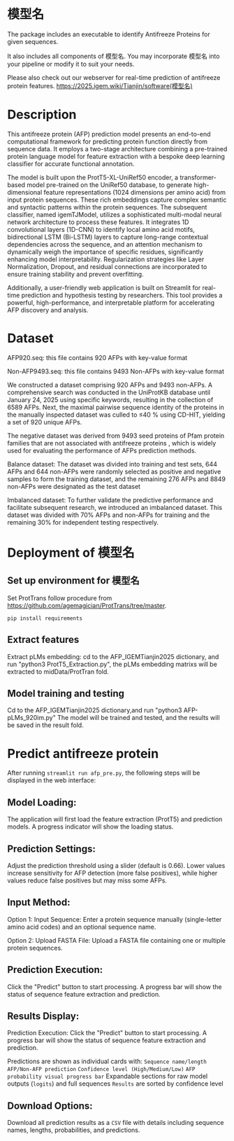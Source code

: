 # 模型名
The package includes an executable to identify Antifreeze Proteins for given sequences. 

It also includes all components of 模型名. You may incorporate 模型名 into your pipeline or modify it to suit your needs.

Please also check out our webserver for real-time prediction of antifreeze protein features. https://2025.igem.wiki/Tianjin/software(模型名)
# Description
This antifreeze protein (AFP) prediction model presents an end-to-end computational framework for predicting protein function directly from sequence data. It employs a two-stage architecture combining a pre-trained protein language model for feature extraction with a bespoke deep learning classifier for accurate functional annotation.

The model is built upon the ProtT5-XL-UniRef50 encoder, a transformer-based model pre-trained on the UniRef50 database, to generate high-dimensional feature representations (1024 dimensions per amino acid) from input protein sequences. These rich embeddings capture complex semantic and syntactic patterns within the protein sequences. The subsequent classifier, named igemTJModel, utilizes a sophisticated multi-modal neural network architecture to process these features. It integrates 1D convolutional layers (1D-CNN) to identify local amino acid motifs, bidirectional LSTM (Bi-LSTM) layers to capture long-range contextual dependencies across the sequence, and an attention mechanism to dynamically weigh the importance of specific residues, significantly enhancing model interpretability. Regularization strategies like Layer Normalization, Dropout, and residual connections are incorporated to ensure training stability and prevent overfitting.

Additionally, a user-friendly web application is built on Streamlit for real-time prediction and hypothesis testing by researchers. This tool provides a powerful, high-performance, and interpretable platform for accelerating AFP discovery and analysis.
# Dataset
AFP920.seq: this file contains 920 AFPs with key-value format

Non-AFP9493.seq: this file contains 9493 Non-AFPs with key-value format

We constructed a dataset comprising 920 AFPs and 9493 non-AFPs.
A comprehensive search was conducted in the UniProtKB database until January 24, 2025 using specific keywords, resulting in the collection of 6589 AFPs. Next, the maximal pairwise sequence identity of the proteins in the manually inspected dataset was culled to ≤40 % using CD-HIT, yielding a set of 920 unique AFPs.

The negative dataset was derived from 9493 seed proteins of Pfam protein families that are not associated with antifreeze proteins , which is widely used for evaluating the performance of AFPs prediction methods.

Balance dataset: The dataset was divided into training and test sets, 644 AFPs and 644 non-AFPs were randomly selected as positive and negative samples to form the training dataset, and the remaining 276 AFPs and 8849 non-AFPs were designated as the test dataset

Imbalanced dataset: To further validate the predictive performance and facilitate subsequent research, we introduced an imbalanced dataset. This dataset was divided with 70% AFPs and non-AFPs for training and the remaining 30% for independent testing respectively.
# Deployment of 模型名
## Set up environment for 模型名
Set ProtTrans follow procedure from https://github.com/agemagician/ProtTrans/tree/master.
```
pip install requirements
```
## Extract features
Extract pLMs embedding: cd to the AFP_IGEMTianjin2025 dictionary, and run "python3 ProtT5_Extraction.py", the pLMs embedding matrixs will be extracted to midData/ProtTran fold.
## Model training and testing
Cd to the AFP_IGEMTianjin2025 dictionary,and run "python3 AFP-pLMs_920im.py"
The model will be trained and tested, and the results will be saved in the result fold.
# Predict antifreeze protein
After running `streamlit run afp_pre.py`, the following steps will be displayed in the web interface:
## Model Loading: 
The application will first load the feature extraction (ProtT5) and prediction models. A progress indicator will show the loading status.
## Prediction Settings: 
Adjust the prediction threshold using a slider (default is 0.66). Lower values increase sensitivity for AFP detection (more false positives), while higher values reduce false positives but may miss some AFPs.
## Input Method:
Option 1: Input Sequence: Enter a protein sequence manually (single-letter amino acid codes) and an optional sequence name.

Option 2: Upload FASTA File: Upload a FASTA file containing one or multiple protein sequences.
## Prediction Execution: 
Click the "Predict" button to start processing. A progress bar will show the status of sequence feature extraction and prediction.
## Results Display:
Prediction Execution: Click the "Predict" button to start processing. A progress bar will show the status of sequence feature extraction and prediction.

Predictions are shown as individual cards with:
`Sequence name/length`
`AFP/Non-AFP prediction`
`Confidence level (High/Medium/Low)`
`AFP probability visual progress bar`
Expandable sections for raw model outputs (`logits`) and full sequences
`Results` are sorted by confidence level
## Download Options:
Download all prediction results as a `CSV` file with details including sequence names, lengths, probabilities, and predictions.




